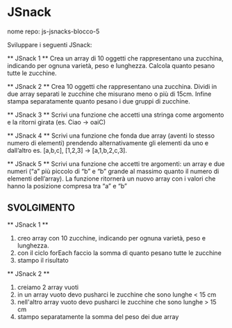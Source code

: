 JSnack
===
nome repo: js-jsnacks-blocco-5


Sviluppare i seguenti JSnack:


** JSnack 1 ** 
Crea un array di 10 oggetti che rappresentano una zucchina, indicando per ognuna varietà, peso e lunghezza.
Calcola quanto pesano tutte le zucchine.

**  JSnack 2 ** 
Crea 10 oggetti che rappresentano una zucchina.
Dividi in due array separati le zucchine che misurano meno o più di 15cm.
Infine stampa separatamente quanto pesano i due gruppi di zucchine.

**  JSnack 3 ** 
Scrivi una funzione che accetti una stringa come argomento e la ritorni girata (es. Ciao -> oaiC)

**  JSnack 4 ** 
Scrivi una funzione che fonda due array (aventi lo stesso numero di elementi) prendendo alternativamente gli elementi da uno e dall’altro
es. [a,b,c], [1,2,3] → [a,1,b,2,c,3].

**  JSnack 5 ** 
Scrivi una funzione che accetti tre argomenti:
un array e due numeri (“a” più piccolo di “b” e “b” grande al massimo quanto il numero di elementi dell’array).
La funzione ritornerà un nuovo array con i valori che hanno la posizione compresa tra “a” e “b”


## SVOLGIMENTO
** JSnack 1 ** 
1. creo array con 10 zucchine, indicando per ognuna varietà, peso e lunghezza.
2. con il ciclo forEach faccio la somma di quanto pesano tutte le zucchine
3. stampo il risultato

** JSnack 2 ** 
1. creiamo 2 array vuoti
2. in un array vuoto devo pusharci le zucchine che sono lunghe < 15 cm
3. nell'altro array vuoto devo pusharci le zucchine che sono lunghe > 15 cm
4. stampo separatamente la somma del peso dei due array 

